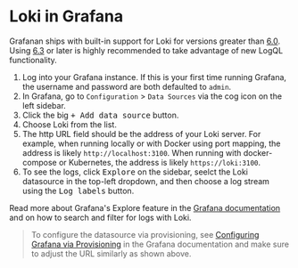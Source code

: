 # Loki in Grafana

Grafanan ships with built-in support for Loki for versions greater than
[6.0](https://grafana.com/grafana/download/6.0.0). Using
[6.3](https://grafana.com/grafana/download/6.3.0) or later is highly
recommended to take advantage of new LogQL functionality.

1. Log into your Grafana instance. If this is your first time running
   Grafana, the username and password are both defaulted to `admin`.
2. In Grafana, go to `Configuration` > `Data Sources` via the cog icon on the
   left sidebar.
3. Click the big <kbd>+ Add data source</kbd> button.
4. Choose Loki from the list.
5. The http URL field should be the address of your Loki server. For example,
   when running locally or with Docker using port mapping, the address is
   likely `http://localhost:3100`. When running with docker-compose or
   Kubernetes, the address is likely `https://loki:3100`.
6. To see the logs, click <kbd>Explore</kbd> on the sidebar, seelct the Loki
   datasource in the top-left dropdown, and then choose a log stream using the
   <kbd>Log labels</kbd> button.

Read more about Grafana's Explore feature in the
[Grafana documentation](http://docs.grafana.org/features/explore) and on how to
search and filter for logs with Loki.

> To configure the datasource via provisioning, see [Configuring Grafana via
> Provisioning](http://docs.grafana.org/features/datasources/loki/#configure-the-datasource-with-provisioning)
> in the Grafana documentation and make sure to adjust the URL similarly as
> shown above.

